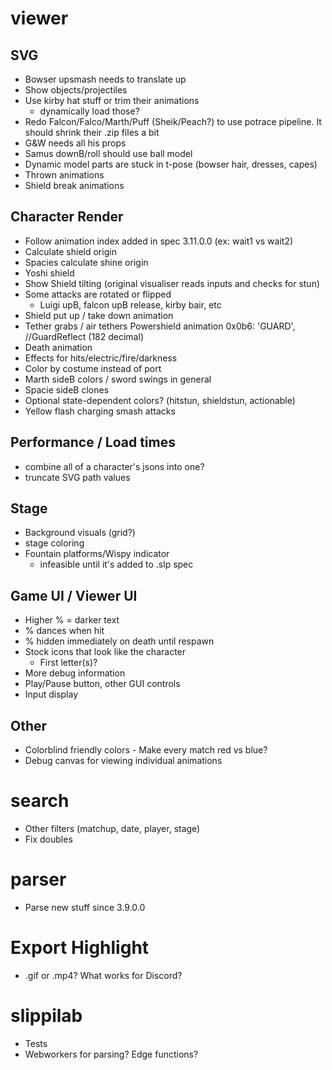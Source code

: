 # viewer

## SVG

- Bowser upsmash needs to translate up
- Show objects/projectiles
- Use kirby hat stuff or trim their animations
  - dynamically load those?
- Redo Falcon/Falco/Marth/Puff (Sheik/Peach?) to use potrace pipeline. It should shrink their .zip files a bit
- G&W needs all his props
- Samus downB/roll should use ball model
- Dynamic model parts are stuck in t-pose (bowser hair, dresses, capes)
- Thrown animations
- Shield break animations

## Character Render

- Follow animation index added in spec 3.11.0.0 (ex: wait1 vs wait2)
- Calculate shield origin
- Spacies calculate shine origin
- Yoshi shield
- Show Shield tilting (original visualiser reads inputs and checks for stun)
- Some attacks are rotated or flipped
  - Luigi upB, falcon upB release, kirby bair, etc
- Shield put up / take down animation
- Tether grabs / air tethers
  Powershield animation 0x0b6: 'GUARD', //GuardReflect (182 decimal)
- Death animation
- Effects for hits/electric/fire/darkness
- Color by costume instead of port
- Marth sideB colors / sword swings in general
- Spacie sideB clones
- Optional state-dependent colors? (hitstun, shieldstun, actionable)
- Yellow flash charging smash attacks

## Performance / Load times

- combine all of a character's jsons into one?
- truncate SVG path values

## Stage

- Background visuals (grid?)
- stage coloring
- Fountain platforms/Wispy indicator
  - infeasible until it's added to .slp spec

## Game UI / Viewer UI

- Higher % = darker text
- % dances when hit
- % hidden immediately on death until respawn
- Stock icons that look like the character
  - First letter(s)?
- More debug information
- Play/Pause button, other GUI controls
- Input display

## Other

- Colorblind friendly colors - Make every match red vs blue?
- Debug canvas for viewing individual animations

# search

- Other filters (matchup, date, player, stage)
- Fix doubles

# parser

- Parse new stuff since 3.9.0.0

# Export Highlight

- .gif or .mp4? What works for Discord?

# slippilab

- Tests
- Webworkers for parsing? Edge functions?
